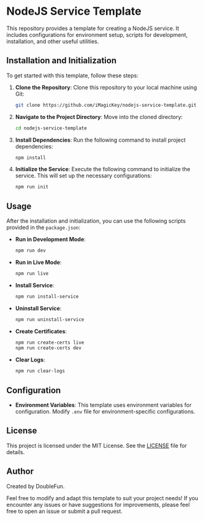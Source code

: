 # NodeJS Service Template

This repository provides a template for creating a NodeJS service. It includes configurations for environment setup, scripts for development, installation, and other useful utilities.

## Installation and Initialization

To get started with this template, follow these steps:

1. **Clone the Repository**: Clone this repository to your local machine using Git:

    ```bash
    git clone https://github.com/iMagicKey/nodejs-service-template.git
    ```

2. **Navigate to the Project Directory**: Move into the cloned directory:

    ```bash
    cd nodejs-service-template
    ```

3. **Install Dependencies**: Run the following command to install project dependencies:

    ```bash
    npm install
    ```

4. **Initialize the Service**: Execute the following command to initialize the service. This will set up the necessary configurations:

    ```bash
    npm run init
    ```

## Usage

After the installation and initialization, you can use the following scripts provided in the `package.json`:

- **Run in Development Mode**:

    ```bash
    npm run dev
    ```

- **Run in Live Mode**:

    ```bash
    npm run live
    ```

- **Install Service**:

    ```bash
    npm run install-service
    ```

- **Uninstall Service**:

    ```bash
    npm run uninstall-service
    ```

- **Create Certificates**:

    ```bash
    npm run create-certs live
    npm run create-certs dev
    ```



- **Clear Logs**:

    ```bash
    npm run clear-logs
    ```

## Configuration

- **Environment Variables**: This template uses environment variables for configuration. Modify `.env` file for environment-specific configurations.

## License

This project is licensed under the MIT License. See the [LICENSE](LICENSE) file for details.

## Author

Created by DoubleFun.

Feel free to modify and adapt this template to suit your project needs! If you encounter any issues or have suggestions for improvements, please feel free to open an issue or submit a pull request.
